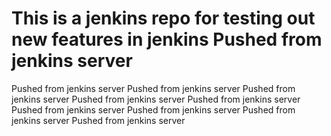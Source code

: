 # This is a jenkins repo for testing out new features in jenkins Pushed from jenkins server
Pushed from jenkins server
Pushed from jenkins server
Pushed from jenkins server
Pushed from jenkins server
Pushed from jenkins server
Pushed from jenkins server
Pushed from jenkins server
Pushed from jenkins server
Pushed from jenkins server
